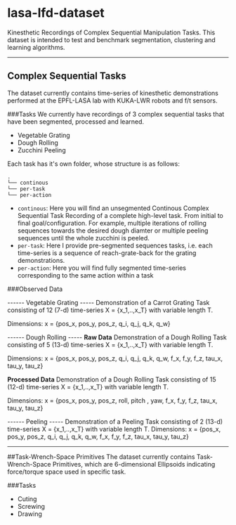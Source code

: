 # lasa-lfd-dataset
Kinesthetic Recordings of Complex Sequential Manipulation Tasks. This dataset is intended to test and benchmark segmentation, clustering and learning algorithms.

---

## Complex Sequential Tasks
The dataset currently contains time-series of kinesthetic demonstrations performed at the EPFL-LASA lab with KUKA-LWR robots and f/t sensors. 

###Tasks
We currently have recordings of 3 complex sequential tasks that have been segmented, processed and learned.
- Vegetable Grating
- Dough Rolling
- Zucchini Peeling

Each task has it's own folder, whose structure is as follows:
```
.
└── continous
└── per-task
└── per-action
```

- ```continous```: Here you will find an unsegmented Continous Complex Sequential Task Recording of a complete high-level task.
From initial to final goal/configuration. For example, multiple iterations of rolling sequences towards the desired dough diamter or multiple peeling sequences until the whole zucchini is peeled.
- ```per-task```: Here I provide pre-segmented sequences tasks, i.e. each time-series is a sequence of reach-grate-back for the grating demonstrations.
- ```per-action```: Here you will find fully segmented time-series corresponding to the same action within a task

###Observed Data

------ Vegetable Grating -----
Demonstration of a Carrot Grating Task consisting of 
12 (7-d) time-series X = {x_1,..,x_T} with variable length T. 

Dimensions:
x = {pos_x, pos_y, pos_z, q_i, q_j, q_k, q_w}


------ Dough Rolling -----
**Raw Data**
Demonstration of a Dough Rolling Task consisting of 
5 (13-d) time-series X = {x_1,..,x_T} with variable length T. 

Dimensions:
x = {pos_x, pos_y, pos_z, q_i, q_j, q_k, q_w, f_x, f_y, f_z, tau_x, tau_y, tau_z}

**Processed Data**
Demonstration of a Dough Rolling Task consisting of 
15 (12-d) time-series X = {x_1,..,x_T} with variable length T. 

Dimensions:
x = {pos_x, pos_y, pos_z, roll, pitch , yaw, f_x, f_y, f_z, tau_x, tau_y, tau_z}

------ Peeling -----
Demonstration of a Peeling Task consisting of 2 (13-d) time-series X = {x_1,..,x_T} with variable length T. 
Dimensions:
x = {pos_x, pos_y, pos_z, q_i, q_j, q_k, q_w, f_x, f_y, f_z, tau_x, tau_y, tau_z}

---

##Task-Wrench-Space Primitives
The dataset currently contains Task-Wrench-Space Primitives, which are 6-dimensional Ellipsoids indicating force/torque space used in specific task.

###Tasks
- Cuting
- Screwing
- Drawing
